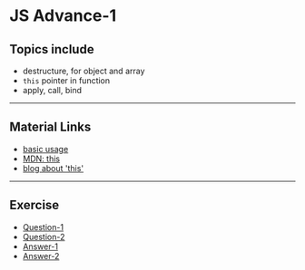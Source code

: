 # JS Advance-1

## Topics include

- destructure, for object and array
- `this` pointer in function
- apply, call, bind

---

## Material Links

- [basic usage](https://dev.to/alexantoniades/call-apply-bind-the-basic-usages-5gpl)
- [MDN: this](https://developer.mozilla.org/en-US/docs/Web/JavaScript/Reference/Operators/this)
- [blog about 'this'](https://codeburst.io/all-about-this-and-new-keywords-in-javascript-38039f71780c)

---

## Exercise

- [Question-1](Question/ex1.md)
- [Question-2](Question/ex2.js)
- [Answer-1](Answer/ex1.md)
- [Answer-2](Answer/ex1.js)
